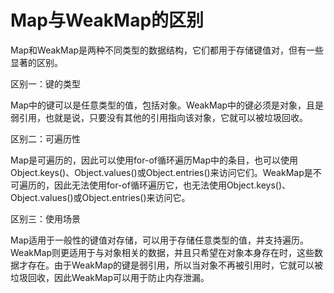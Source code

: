 # Map与WeakMap的区别

Map和WeakMap是两种不同类型的数据结构，它们都用于存储键值对，但有一些显著的区别。

区别一：键的类型

Map中的键可以是任意类型的值，包括对象。WeakMap中的键必须是对象，且是弱引用，也就是说，只要没有其他的引用指向该对象，它就可以被垃圾回收。

区别二：可遍历性

Map是可遍历的，因此可以使用for-of循环遍历Map中的条目，也可以使用Object.keys()、Object.values()或Object.entries()来访问它们。WeakMap是不可遍历的，因此无法使用for-of循环遍历它，也无法使用Object.keys()、Object.values()或Object.entries()来访问它。

区别三：使用场景

Map适用于一般性的键值对存储，可以用于存储任意类型的值，并支持遍历。WeakMap则更适用于与对象相关的数据，并且只希望在对象本身存在时，这些数据才存在。由于WeakMap的键是弱引用，所以当对象不再被引用时，它就可以被垃圾回收，因此WeakMap可以用于防止内存泄漏。